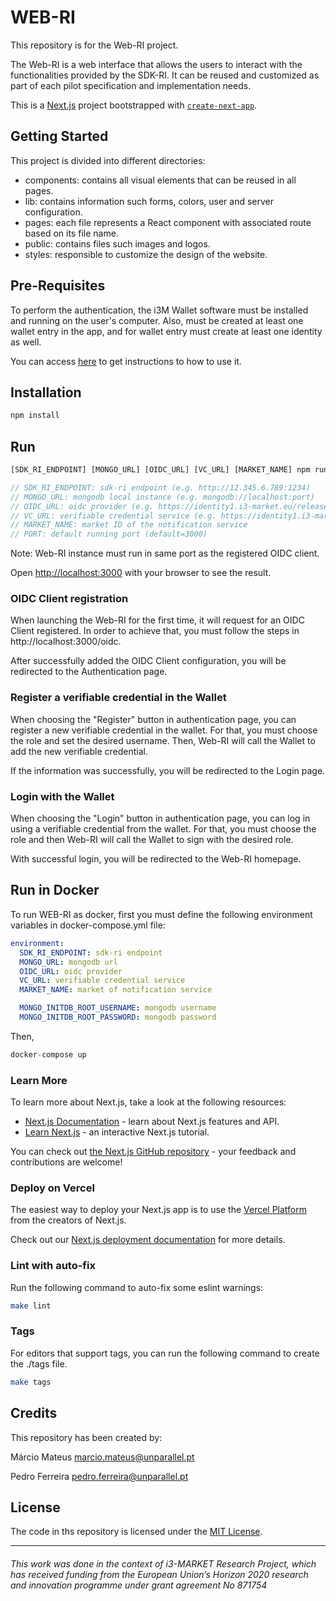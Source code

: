 # WEB-RI
This repository is for the Web-RI project. 

The Web-RI is a web interface that allows the users to interact with the functionalities provided by the SDK-RI. It can be reused and customized as part of each pilot specification and implementation needs.

This is a [Next.js](https://nextjs.org/) project bootstrapped with [`create-next-app`](https://github.com/vercel/next.js/tree/canary/packages/create-next-app).

## Getting Started
This project is divided into different directories:
- components: contains all visual elements that can be reused in all pages.
- lib: contains information such forms, colors, user and server configuration.
- pages: each file represents a React component with associated route based on its file name.
- public: contains files such images and logos.
- styles: responsible to customize the design of the website.

## Pre-Requisites
To perform the authentication, the i3M Wallet software must be installed and running on the user's computer. Also, must be created at least one wallet entry in the app, and for wallet entry must create at least one identity as well.

You can access [here](https://i3-market.gitlab.io/code/backplane/backplane-api-gateway/backplane-api-specification/systems/trust-security-privacy/smart-wallet/wallet-desktop.html) to get instructions to how to use it.


## Installation
```javascript
npm install
```

## Run
```javascript
[SDK_RI_ENDPOINT] [MONGO_URL] [OIDC_URL] [VC_URL] [MARKET_NAME] npm run dev -- -p [PORT]

// SDK_RI_ENDPOINT: sdk-ri endpoint (e.g. http://12.345.6.789:1234)
// MONGO_URL: mongodb local instance (e.g. mongodb://localhost:port)
// OIDC_URL: oidc provider (e.g. https://identity1.i3-market.eu/release2)
// VC_URL: verifiable credential service (e.g. https://identity1.i3-market.eu/release2/vc)
// MARKET_NAME: market ID of the notification service
// PORT: default running port (default=3000)
```
Note: Web-RI instance must run in same port as the registered OIDC client.

Open [http://localhost:3000](http://localhost:3000) with your browser to see the result.

### OIDC Client registration
When launching the Web-RI for the first time, it will request for an OIDC Client registered.
In order to achieve that, you must follow the steps in http://localhost:3000/oidc.

After successfully added the OIDC Client configuration, you will be redirected to the Authentication page.

### Register a verifiable credential in the Wallet
When choosing the "Register" button in authentication page, you can register a new verifiable credential in the wallet. For that, you must choose the role and set the desired username. Then, Web-RI will call the Wallet to add the new verifiable credential.

If the information was successfully, you will be redirected to the Login page.

### Login with the Wallet
When choosing the "Login" button in authentication page, you can log in using a verifiable credential from the wallet. For that, you must choose the role and then Web-RI will call the Wallet to sign with the desired role.

With successful login, you will be redirected to the Web-RI homepage.

## Run in Docker
To run WEB-RI as docker, first you must define the following environment variables in docker-compose.yml file:
````yaml
environment: 
  SDK_RI_ENDPOINT: sdk-ri endpoint
  MONGO_URL: mongodb url 
  OIDC_URL: oidc provider
  VC_URL: verifiable credential service
  MARKET_NAME: market of notification service

  MONGO_INITDB_ROOT_USERNAME: mongodb username
  MONGO_INITDB_ROOT_PASSWORD: mongodb password
````
Then,
```javascript
docker-compose up
```

### Learn More

To learn more about Next.js, take a look at the following resources:

- [Next.js Documentation](https://nextjs.org/docs) - learn about Next.js features and API.
- [Learn Next.js](https://nextjs.org/learn) - an interactive Next.js tutorial.

You can check out [the Next.js GitHub repository](https://github.com/vercel/next.js/) - your feedback and contributions are welcome!

### Deploy on Vercel

The easiest way to deploy your Next.js app is to use the [Vercel Platform](https://vercel.com/new?utm_medium=default-template&filter=next.js&utm_source=create-next-app&utm_campaign=create-next-app-readme) from the creators of Next.js.

Check out our [Next.js deployment documentation](https://nextjs.org/docs/deployment) for more details.


### Lint with auto-fix
Run the following command to auto-fix some eslint warnings:
```bash
make lint
```

### Tags
For editors that support tags, you can run the following command to create the ./tags file.

```sh
make tags
```

## Credits
This repository has been created by:

Márcio Mateus [marcio.mateus@unparallel.pt](mailto:marcio.mateus@unparallel.pt)

Pedro Ferreira [pedro.ferreira@unparallel.pt](mailto:marcio.mateus@unparallel.pt)

## License
The code in ths repository is licensed under the [MIT License](https://opensource.org/licenses/MIT).

___
###### This work was done in the context of i3-MARKET Research Project, which has received funding from the European Union’s Horizon 2020 research and innovation programme under grant agreement No 871754

